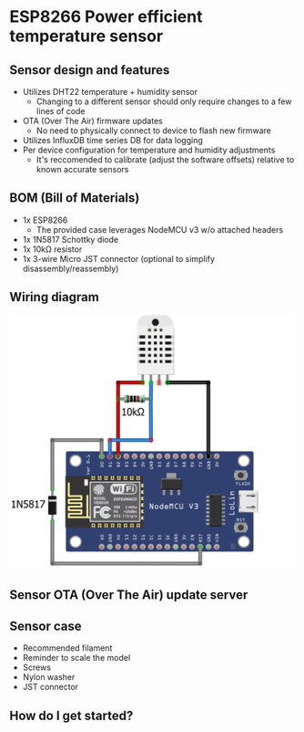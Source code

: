 # ESP8266 Power efficient temperature sensor

## Sensor design and features
- Utilizes DHT22 temperature + humidity sensor
    - Changing to a different sensor should only require changes to a few lines of code
- OTA (Over The Air) firmware updates
    - No need to physically connect to device to flash new firmware	
- Utilizes InfluxDB time series DB for data logging
- Per device configuration for temperature and humidity adjustments
    - It's reccomended to calibrate (adjust the software offsets) relative to known accurate sensors

## BOM (Bill of Materials)
- 1x ESP8266
    - The provided case leverages NodeMCU v3 w/o attached headers
- 1x 1N5817 Schottky diode
- 1x 10kΩ resistor
- 1x 3-wire Micro JST connector (optional to simplify disassembly/reassembly)

## Wiring diagram
![Wiring diagram](/sensor/ESP8266_Temp_Sensor_Wiring_Diagram.png?raw=true)

## Sensor OTA (Over The Air) update server

## Sensor case
- Recommended filament
- Reminder to scale the model
- Screws
- Nylon washer
- JST connector

## How do I get started?
